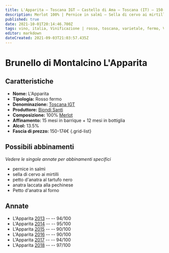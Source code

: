 ```yaml
---
title: L'Apparita – Toscana IGT – Castello di Ama – Toscana (IT) – 150-174€ – 4★-5★
description: Merlot 100% | Pernice in salmì – Sella di cervo ai mirtilli – Petto d'anatra al tartufo nero – Anatra laccata alla pechinese – Petto d'anatra al forno
published: true
date: 2021-10-01T20:14:46.700Z
tags: vino, italia, Vinificazione | rosso, toscana, varietale, fermo, Valutazioni | 5 stelle, merlot, pernice in salmì, sella di cervo ai mirtilli, Alimento | anatra, Alimento-dettagli | petto, Aromatizzazione | al tartufo,  Aromatizzazione | alla pechinese, Cottura | al forno, Prezzi | 150-174€
editor: markdown
dateCreated: 2021-09-03T21:03:57.435Z
---
```


# Brunello di Montalcino L'Apparita

## Caratteristiche
- **Nome:** L'Apparita
- **Tipologia:** Rosso fermo
- **Denominazione:** [Toscana IGT](/denominazioni/Italia/Toscana/IGT/Toscana)
- **Produttore:** [Biondi Santi](/produttori/Italia/Toscana/Castello-di-Ama) 
- **Composizione:** 100% [Merlot](/vitigni/Francia/bacca-nera/merlot)
- **Affinamento:** 15 mesi in barrique + 12 mesi in bottiglia
- **Alcol:** 13.5%
- **Fascia di prezzo:** 150-174€
{.grid-list}




## Possibili abbinamenti
*Vedere le singole annate per abbinamenti specifici*

- pernice in salmì
- sella di cervo ai mirtilli
- petto d'anatra al tartufo nero
- anatra laccata alla pechinese
- Petto d'anatra al forno

## Annate
- L'Apparita [2013](vini/Italia/Toscana/Castello-di-Ama/L-Apparita/2013) -- <span class="star-5"></span> -- 94/100
- L'Apparita [2014](vini/Italia/Toscana/Castello-di-Ama/L-Apparita/2014) -- <span class="star-5"></span> -- 95/100
- L'Apparita [2015](vini/Italia/Toscana/Castello-di-Ama/L-Apparita/2015) -- <span class="star-4"></span> -- 90/100
- L'Apparita [2016](vini/Italia/Toscana/Castello-di-Ama/L-Apparita/2016) -- <span class="star-4"></span> -- 90/100
- L'Apparita [2017](vini/Italia/Toscana/Castello-di-Ama/L-Apparita/2017) -- <span class="star-5"></span> -- 94/100
- L'Apparita [2018](vini/Italia/Toscana/Castello-di-Ama/L-Apparita/2018) -- <span class="star-5"></span> -- 97/100